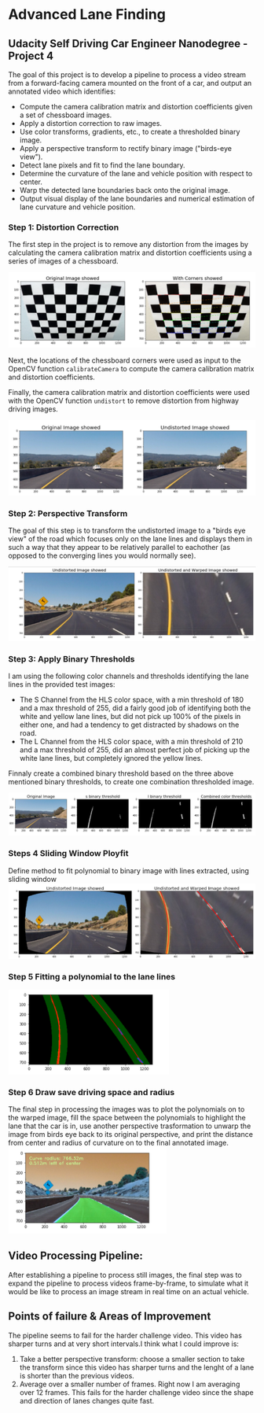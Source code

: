 # Advanced Lane Finding

## Udacity Self Driving Car Engineer Nanodegree - Project 4


The goal of this project is to develop a pipeline to process a video stream from a forward-facing camera mounted on the front of a car, and output an annotated video which identifies:
- Compute the camera calibration matrix and distortion coefficients given a set of chessboard images.
- Apply a distortion correction to raw images.
- Use color transforms, gradients, etc., to create a thresholded binary image.
- Apply a perspective transform to rectify binary image ("birds-eye view").
- Detect lane pixels and fit to find the lane boundary.
- Determine the curvature of the lane and vehicle position with respect to center.
- Warp the detected lane boundaries back onto the original image.
- Output visual display of the lane boundaries and numerical estimation of lane curvature and vehicle position.


### Step 1: Distortion Correction
The first step in the project is to remove any distortion from the images by calculating the camera calibration matrix and distortion coefficients using a series of images of a chessboard.

![Corners Image](./images/cornersshowed.png)

Next, the locations of the chessboard corners were used as input to the OpenCV function `calibrateCamera` to compute the camera calibration matrix and distortion coefficients. 

Finally, the camera calibration matrix and distortion coefficients were used with the OpenCV function `undistort` to remove distortion from highway driving images.

![Undistorted Image](./images/undistortedshowed.png)

### Step 2: Perspective Transform
The goal of this step is to transform the undistorted image to a "birds eye view" of the road which focuses only on the lane lines and displays them in such a way that they appear to be relatively parallel to eachother (as opposed to the converging lines you would normally see). 

![Birds Eye Image](./images/warpedshowed.png)

### Step 3: Apply Binary Thresholds
I am using the following color channels and thresholds identifying the lane lines in the provided test images:
- The S Channel from the HLS color space, with a min threshold of 180 and a max threshold of 255, did a fairly good job of identifying both the white and yellow lane lines, but did not pick up 100% of the pixels in either one, and had a tendency to get distracted by shadows on the road.
- The L Channel from the HLS color space, with a min threshold of 210 and a max threshold of 255, did an almost perfect job of picking up the white lane lines, but completely ignored the yellow lines.

Finnaly create a combined binary threshold based on the three above mentioned binary thresholds, to create one combination thresholded image.

![Binary Thresholds](./images/thresholds.png)

### Steps 4 Sliding Window Ployfit
Define method to fit polynomial to binary image with lines extracted, using sliding window 
![slide_window](./images/slide_window.png)

### Step 5 Fitting a polynomial to the lane lines
![Fit_lane](./images/fit_polynomial.PNG)

### Step 6 Draw save driving space and radius
The final step in processing the images was to plot the polynomials on to the warped image, fill the space between the polynomials to highlight the lane that the car is in, use another perspective trasformation to unwarp the image from birds eye back to its original perspective, and print the distance from center and radius of curvature on to the final annotated image.
![draw_lane](./images/draw_lane_and_radius.png)

## Video Processing Pipeline:
After establishing a pipeline to process still images, the final step was to expand the pipeline to process videos frame-by-frame, to simulate what it would be like to process an image stream in real time on an actual vehicle. 


## Points of failure & Areas of Improvement
The pipeline seems to fail for the harder challenge video. This video has sharper turns and at very short intervals.I think what I could improve is:

1. Take a better perspective transform: choose a smaller section to take the transform since this video has sharper turns and the lenght of a lane is shorter than the previous videos.
2. Average over a smaller number of frames. Right now I am averaging over 12 frames. This fails for the harder challenge video since the shape and direction of lanes changes quite fast.
